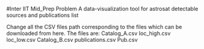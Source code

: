 #Inter IIT Mid_Prep Problem
A data-visualization tool for astrosat detectable sources and publications list

Change all the CSV files path corresponding to the files which can be downloaded from here.
The files are:
Catalog_A.csv
loc_high.csv
loc_low.csv
Catalog_B.csv
publications.csv
Pub.csv

